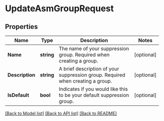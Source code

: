 # UpdateAsmGroupRequest

## Properties

Name | Type | Description | Notes
------------ | ------------- | ------------- | -------------
**Name** | **string** | The name of your suppression group. Required when creating a group. |[optional] 
**Description** | **string** | A brief description of your suppression group. Required when creating a group. |[optional] 
**IsDefault** | **bool** | Indicates if you would like this to be your default suppression group. |[optional] 

[[Back to Model list]](../README.md#documentation-for-models) [[Back to API list]](../README.md#documentation-for-api-endpoints) [[Back to README]](../README.md)


